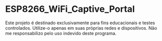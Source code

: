 # ESP8266_WiFi_Captive_Portal
Este projeto é destinado exclusivamente para fins educacionais e testes controlados. Utilize-o apenas em suas próprias redes e dispositivos. Não me responsabilizo pelo uso indevido deste programa.
